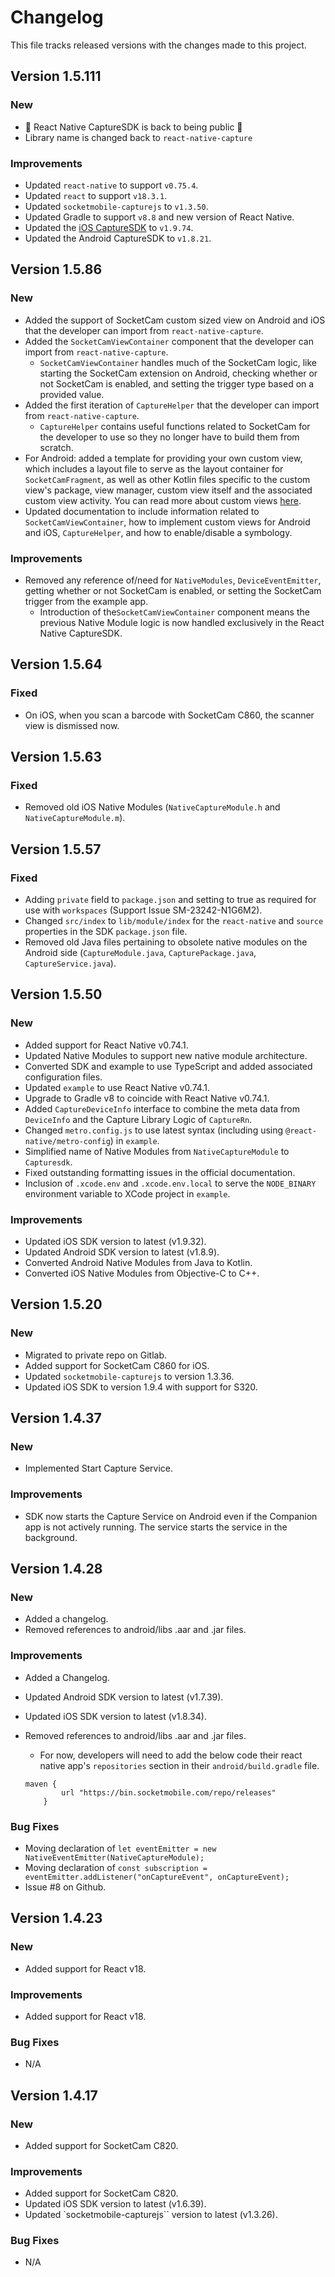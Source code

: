 # Changelog

This file tracks released versions with the changes made to this project.

## Version 1.5.111

### New

- 🚀 React Native CaptureSDK is back to being public 🚀
- Library name is changed back to `react-native-capture`

### Improvements

- Updated `react-native` to support `v0.75.4`.
- Updated `react` to support `v18.3.1`.
- Updated `socketmobile-capturejs` to `v1.3.50`.
- Updated Gradle to support `v8.8` and new version of React Native.
- Updated the [iOS CaptureSDK](https://github.com/SocketMobile/cocoapods-capturesdk) to `v1.9.74`.
- Updated the Android CaptureSDK to `v1.8.21`.

## Version 1.5.86

### New

- Added the support of SocketCam custom sized view on Android and iOS that the developer can import from `react-native-capture`.
- Added the `SocketCamViewContainer` component that the developer can import from `react-native-capture`.
  - `SocketCamViewContainer` handles much of the SocketCam logic, like starting the SocketCam extension on Android, checking whether or not SocketCam is enabled, and setting the trigger type based on a provided value.
- Added the first iteration of `CaptureHelper` that the developer can import from `react-native-capture`.
  - `CaptureHelper` contains useful functions related to SocketCam for the developer to use so they no longer have to build them from scratch.
- For Android: added a template for providing your own custom view, which includes a layout file to serve as the layout container for `SocketCamFragment`, as well as other Kotlin files specific to the custom view's package, view manager, custom view itself and the associated custom view activity. You can read more about custom views [here](https://docs.socketmobile.com/react-native-capture/en/latest/socketCamCustom.html).
- Updated documentation to include information related to `SocketCamViewContainer`, how to implement custom views for Android and iOS, `CaptureHelper`, and how to enable/disable a symbology.

### Improvements

- Removed any reference of/need for `NativeModules`, `DeviceEventEmitter`, getting whether or not SocketCam is enabled, or setting the SocketCam trigger from the example app.
  - Introduction of the`SocketCamViewContainer` component means the previous Native Module logic is now handled exclusively in the React Native CaptureSDK.

## Version 1.5.64

### Fixed

- On iOS, when you scan a barcode with SocketCam C860, the scanner view is dismissed now.

## Version 1.5.63

### Fixed

- Removed old iOS Native Modules (`NativeCaptureModule.h` and `NativeCaptureModule.m`).

## Version 1.5.57

### Fixed

- Adding `private` field to `package.json` and setting to true as required for use with `workspaces` (Support Issue SM-23242-N1G6M2).
- Changed `src/index` to `lib/module/index` for the `react-native` and `source` properties in the SDK `package.json` file.
- Removed old Java files pertaining to obsolete native modules on the Android side (`CaptureModule.java`, `CapturePackage.java`, `CaptureService.java`).

## Version 1.5.50

### New

- Added support for React Native v0.74.1.
- Updated Native Modules to support new native module architecture.
- Converted SDK and example to use TypeScript and added associated configuration files.
- Updated `example` to use React Native v0.74.1.
- Upgrade to Gradle v8 to coincide with React Native v0.74.1.
- Added `CaptureDeviceInfo` interface to combine the meta data from `DeviceInfo` and the Capture Library Logic of `CaptureRn`.
- Changed `metro.config.js` to use latest syntax (including using `@react-native/metro-config`) in `example`.
- Simplified name of Native Modules from `NativeCaptureModule` to `Capturesdk`.
- Fixed outstanding formatting issues in the official documentation.
- Inclusion of `.xcode.env` and `.xcode.env.local` to serve the `NODE_BINARY` environment variable to XCode project in `example`.

### Improvements

- Updated iOS SDK version to latest (v1.9.32).
- Updated Android SDK version to latest (v1.8.9).
- Converted Android Native Modules from Java to Kotlin.
- Converted iOS Native Modules from Objective-C to C++.

## Version 1.5.20

### New

- Migrated to private repo on Gitlab.
- Added support for SocketCam C860 for iOS.
- Updated `socketmobile-capturejs` to version 1.3.36.
- Updated iOS SDK to version 1.9.4 with support for S320.

## Version 1.4.37

### New

- Implemented Start Capture Service.

### Improvements

- SDK now starts the Capture Service on Android even if the Companion app is not actively running. The service starts the service in the background.

## Version 1.4.28

### New

- Added a changelog.
- Removed references to android/libs .aar and .jar files.

### Improvements

- Added a Changelog.
- Updated Android SDK version to latest (v1.7.39).
- Updated iOS SDK version to latest (v1.8.34).
- Removed references to android/libs .aar and .jar files.

  - For now, developers will need to add the below code their react native app's `repositories` section in their `android/build.gradle` file.

  ```
  maven {
          url "https://bin.socketmobile.com/repo/releases"
      }
  ```

### Bug Fixes

- Moving declaration of `let eventEmitter = new NativeEventEmitter(NativeCaptureModule);`
- Moving declaration of `const subscription = eventEmitter.addListener("onCaptureEvent", onCaptureEvent);`
- Issue #8 on Github.

## Version 1.4.23

### New

- Added support for React v18.

### Improvements

- Added support for React v18.

### Bug Fixes

- N/A

## Version 1.4.17

### New

- Added support for SocketCam C820.

### Improvements

- Added support for SocketCam C820.
- Updated iOS SDK version to latest (v1.6.39).
- Updated `socketmobile-capturejs`` version to latest (v1.3.26).

### Bug Fixes

- N/A

